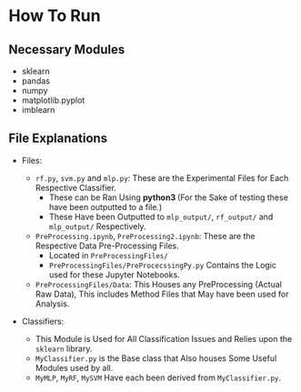 # How To Run

## Necessary Modules
* sklearn
* pandas
* numpy
* matplotlib.pyplot
* imblearn
## File Explanations
* Files:
    * `rf.py`, `svm.py` and `mlp.py`: These are the Experimental Files for Each Respective Classifier.
        * These can be Ran Using **python3 <classifier>** (For the Sake of testing these have been outputted to a file.)
        * These Have been Outputted to `mlp_output/`, `rf_output/` and `mlp_output/` Respectively.
    * `PreProcessing.ipynb`, `PreProcessing2.ipynb`: These are the Respective Data Pre-Processing Files.
        * Located in `PreProcessingFiles/`
        * `PreProcessingFiles/PreProcecssingPy.py` Contains the Logic used for these Jupyter Notebooks.
    * `PreProcessingFiles/Data`: This Houses any PreProcessing (Actual Raw Data), This includes Method Files that May have been used for Analysis.

* Classifiers:
    * This Module is Used for All Classification Issues and Relies upon the `sklearn` library.
    * `MyClassifier.py` is the Base class that Also houses Some Useful Modules used by all.
    * `MyMLP`, `MyRF`, `MySVM` Have each been derived from `MyClassifier.py`.
